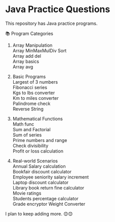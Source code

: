 #   Java Practice Questions

This repository has Java practice programs.    


📚 Program Categories  
  
1. Array Manipulation  
Array MinMaxMulDiv Sort  
Array add del  
Array basics  
Array avg  
  
2. Basic Programs   
Largest of 3 numbers  
Fibonacci series  
Kgs to lbs converter  
Km to miles converter  
Palindrome check  
Reverse String  
  
3. Mathematical Functions  
Math func  
Sum and Factorial  
Sum of series  
Prime numbers and range  
Check divisibility  
Profit or loss calculation  
  
4. Real-world Scenarios  
Annual Salary calculation  
Bookfair discount calculator  
Employee seniority salary increment  
Laptop discount calculator  
Library book return fine calculator  
Movie ratings  
Students percentage calculator  
Grade encryptor
Weight Converter  
    

I plan to keep adding more. 😊😊  
